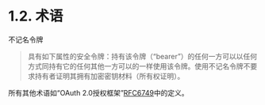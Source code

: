 1.2. 术语
==============
不记名令牌
> 具有如下属性的安全令牌：持有该令牌（“bearer”）的任何一方可以以任何方式同持有它的任何其他一方可以的一样使用该令牌。使用不记名令牌不要求持有者证明其拥有加密密钥材料（所有权证明）。

所有其他术语如“OAuth 2.0授权框架”[RFC6749][RFC6749]中的定义。

[RFC6749]: http://tools.ietf.org/html/rfc6749 "OAuth2.0授权框架"